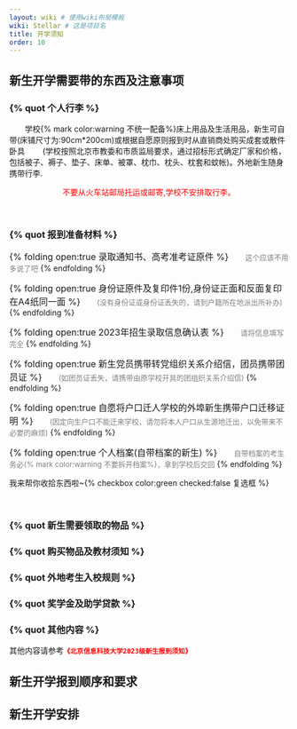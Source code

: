 ```yaml
---
layout: wiki # 使用wiki布局模板
wiki: Stellar # 这是项目名
title: 开学须知
order: 10
---
```


## 新生开学需要带的东西及注意事项

### 

### {% quot 个人行李 %}

&emsp;&emsp;学校{% mark color:warning 不统一配备%}床上用品及生活用品，新生可自带(床铺尺寸为:90cm*200cm)或根据自愿原则报到时从直销商处购买成套或散件卧具
&emsp;&emsp;(学校按照北京市教委和市质监局要求，通过招标形式确定厂家和价格，包括被子、褥子、垫子、床单、被罩、枕巾、枕头、枕套和蚊帐)。外地新生随身携带行李.
<div class="tag-plugin note" color="red" ><div class="body"><p style="text-align:center;color: red;">不要从火车站邮局托运或邮寄,学校不安排取行李。</p></div></div>


</br>

### {% quot 报到准备材料 %}

<font size=3>{% folding open:true 录取通知书、高考准考证原件 %}</font>
<font size=2 color=gray>&emsp;&emsp;这个应该不用多说了吧</font>
{% endfolding %}

<font size=3>{% folding open:true 身份证原件及复印件1份,身份证正面和反面复印在A4纸同一面 %}</font>
<font size=2 color=gray>&emsp;&emsp;(没有身份证或身份证丢失的，请到户籍所在地派出所补办)</font>
{% endfolding %}

<font size=3>{% folding open:true 2023年招生录取信息确认表 %}</font>
<font size=2 color=gray>&emsp;&emsp;请将信息填写完全</font>
{% endfolding %}

<font size=3>{% folding open:true 新生党员携带转党组织关系介绍信，团员携带团员证 %}</font>
<font size=2 color=gray>&emsp;&emsp;(如团员证丢失，请携带由原学校开具的团组织关系介绍信)</font>
{% endfolding %}

<font size=3>{% folding open:true 自愿将户口迁人学校的外埠新生携带户口迁移证明 %}</font>
<font size=2 color=gray>&emsp;&emsp;(因定向生户口不能迁来学校，请勿将本人户口从生源地迁出，以免带来不必要的麻烦)</font>
{% endfolding %}

<font size=3>{% folding open:true 个人档案(自带档案的新生) %}</font>
<font size=2 color=gray>&emsp;&emsp;自带档案的考生务必{% mark color:warning 不要拆开档案%}，拿到学校后交回</font>
{% endfolding %}

<div class="tag-plugin note" color="light" ><div class="body"><p>我来帮你收拾东西啦~{% checkbox color:green checked:false 复选框 %}</p></div></div>



</br>

### {% quot 新生需要领取的物品 %}


### {% quot 购买物品及教材须知 %}
### {% quot 外地考生入校规则 %}
### {% quot 奖学金及助学贷款 %}
### {% quot 其他内容 %}
<div class="tag-plugin note" color="cyan">
    <div class="title">其他内容请参考<font color=red><b><code>《北京信息科技大学2023级新生报到须知》</code></b></p>
        </font>
    </div>
</div>

### 

## 新生开学报到顺序和要求

## 新生开学安排